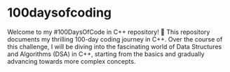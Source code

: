 # 100daysofcoding
Welcome to my #100DaysOfCode in C++ repository! 🎉 This repository documents my thrilling 100-day coding journey in C++. Over the course of this challenge, I will be diving into the fascinating world of Data Structures and Algorithms (DSA) in C++, starting from the basics and gradually advancing towards more complex concepts.
